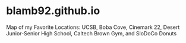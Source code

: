 # blamb92.github.io
Map of my Favorite Locations:
UCSB,
Boba Cove,
Cinemark 22,
Desert Junior-Senior High School,
Caltech Brown Gym, 
and SloDoCo Donuts
